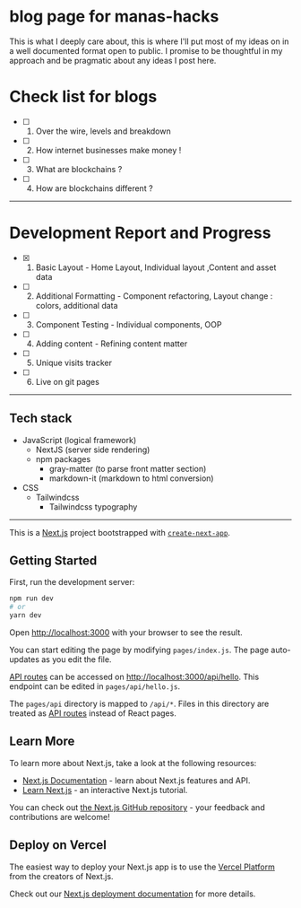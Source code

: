 # blog page for manas-hacks
This is what I deeply care about, this is where I'll put most of my ideas on in a well documented format open to public.
I promise to be thoughtful in my approach and be pragmatic about any ideas I post here.

# Check list for blogs
- [ ] 1. Over the wire, levels and breakdown
- [ ] 2. How internet businesses make money !
- [ ] 3. What are blockchains ?
- [ ] 4. How are blockchains different ? 

---
# Development Report and Progress
- [x] 1. Basic Layout - Home Layout, Individual layout ,Content and asset data
- [ ] 2. Additional Formatting - Component refactoring, Layout change : colors, additional data
- [ ] 3. Component Testing - Individual components, OOP
- [ ] 4. Adding content - Refining content matter
- [ ] 5. Unique visits tracker
- [ ] 6. Live on git pages 
---

## Tech stack
  - JavaScript (logical framework)
    - NextJS (server side rendering)
    - npm packages
      - gray-matter (to parse front matter section)
      - markdown-it (markdown to html conversion)
  - CSS
    - Tailwindcss
      - Tailwindcss typography

---
This is a [Next.js](https://nextjs.org/) project bootstrapped with [`create-next-app`](https://github.com/vercel/next.js/tree/canary/packages/create-next-app).

## Getting Started

First, run the development server:

```bash
npm run dev
# or
yarn dev
```

Open [http://localhost:3000](http://localhost:3000) with your browser to see the result.

You can start editing the page by modifying `pages/index.js`. The page auto-updates as you edit the file.

[API routes](https://nextjs.org/docs/api-routes/introduction) can be accessed on [http://localhost:3000/api/hello](http://localhost:3000/api/hello). This endpoint can be edited in `pages/api/hello.js`.

The `pages/api` directory is mapped to `/api/*`. Files in this directory are treated as [API routes](https://nextjs.org/docs/api-routes/introduction) instead of React pages.

## Learn More

To learn more about Next.js, take a look at the following resources:

- [Next.js Documentation](https://nextjs.org/docs) - learn about Next.js features and API.
- [Learn Next.js](https://nextjs.org/learn) - an interactive Next.js tutorial.

You can check out [the Next.js GitHub repository](https://github.com/vercel/next.js/) - your feedback and contributions are welcome!

## Deploy on Vercel

The easiest way to deploy your Next.js app is to use the [Vercel Platform](https://vercel.com/new?utm_medium=default-template&filter=next.js&utm_source=create-next-app&utm_campaign=create-next-app-readme) from the creators of Next.js.

Check out our [Next.js deployment documentation](https://nextjs.org/docs/deployment) for more details.
